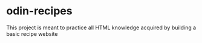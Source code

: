 # odin-recipes

This project is meant to practice all HTML knowledge acquired by building a basic recipe website